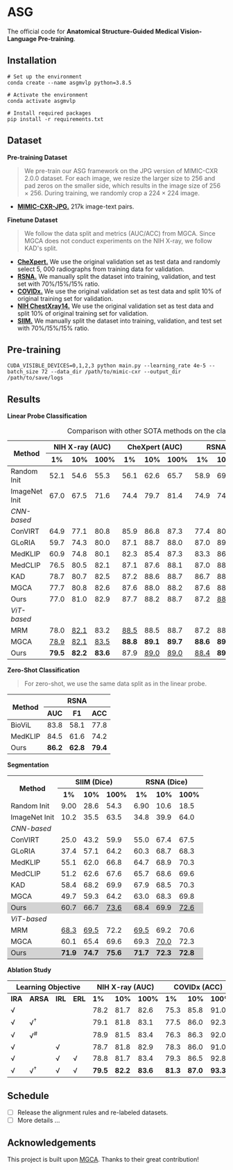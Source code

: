 # ASG
The official code for **Anatomical Structure-Guided Medical Vision-Language Pre-training**.
## Installation
```
# Set up the environment
conda create --name asgmvlp python=3.8.5

# Activate the environment
conda activate asgmvlp

# Install required packages
pip install -r requirements.txt
```
## Dataset
**Pre-training Dataset**
> We pre-train our ASG framework on the JPG version of MIMIC-CXR 2.0.0 dataset. For each image, we resize the larger size to 256 and pad zeros on the smaller side, which results in the image size of 256 × 256. During training, we randomly crop a 224 × 224 image.
- [**MIMIC-CXR-JPG.**](https://physionet.org/content/mimic-cxr-jpg/2.0.0/) 217k image-text pairs.

**Finetune Dataset**
> We follow the data split and metrics (AUC/ACC) from MGCA. Since MGCA does not conduct experiments on the NIH X-ray, we follow KAD's split.
- [**CheXpert.**]( https://stanfordmlgroup.github.io/competitions/chexpert/) We use the original validation set as test data and randomly select 5, 000 radiographs from training data for validation. 
- [**RSNA.**](https://www.kaggle.com/competitions/rsna-pneumonia-detection-challenge/data) We manually split the dataset into training, validation, and test set with 70%/15%/15% ratio.
- [**COVIDx.**](https://www.kaggle.com/datasets/andyczhao/covidx-cxr2) We use the original validation set as test data and split 10% of original training set for validation.
- [**NIH ChestXray14.**]( https://nihcc.app.box.com/v/ChestXray-NIHCC) We use the original validation set as test data and split 10% of original training set for validation.
- [**SIIM.**](https://www.kaggle.com/competitions/siim-acr-pneumothorax-segmentation/data)  We manually split the dataset into training, validation, and test set with 70%/15%/15% ratio.

## Pre-training
```
CUDA_VISIBLE_DEVICES=0,1,2,3 python main.py --learning_rate 4e-5 --batch_size 72 --data_dir /path/to/mimic-cxr --output_dir /path/to/save/logs
```
## Results
**Linear Probe Classification**
<table >
    <caption>Comparison with other SOTA methods on the classification task.</caption>
    <thead>
        <tr>
            <th rowspan="2">Method</th>
            <th colspan="3">NIH X-ray (AUC)</th>
            <th colspan="3">CheXpert (AUC)</th>
            <th colspan="3">RSNA (AUC)</th>
            <th colspan="3">COVIDx (ACC)</th>
        </tr>
        <tr>
            <th>1%</th>
            <th>10%</th>
            <th>100%</th>
            <th>1%</th>
            <th>10%</th>
            <th>100%</th>
            <th>1%</th>
            <th>10%</th>
            <th>100%</th>
            <th>1%</th>
            <th>10%</th>
            <th>100%</th>
        </tr>
    </thead>
    <tbody>
        <tr>
            <td>Random Init</td>
            <td>52.1</td>
            <td>54.6</td>
            <td>55.3</td>
            <td>56.1</td>
            <td>62.6</td>
            <td>65.7</td>
            <td>58.9</td>
            <td>69.4</td>
            <td>74.1</td>
            <td>50.5</td>
            <td>60.3</td>
            <td>70.0</td>
        </tr>
        <tr>
            <td>ImageNet Init</td>
            <td>67.0</td>
            <td>67.5</td>
            <td>71.6</td>
            <td>74.4</td>
            <td>79.7</td>
            <td>81.4</td>
            <td>74.9</td>
            <td>74.5</td>
            <td>76.3</td>
            <td>64.8</td>
            <td>78.8</td>
            <td>86.3</td>
        </tr>
        <tr>
            <td><em>CNN-based</em></td>
            <td colspan="12"></td>
        </tr>
        <tr>
            <td>ConVIRT </a ></td>
            <td>64.9</td>
            <td>77.1</td>
            <td>80.8</td>
            <td>85.9</td>
            <td>86.8</td>
            <td>87.3</td>
            <td>77.4</td>
            <td>80.1</td>
            <td>81.3</td>
            <td>72.5</td>
            <td>82.5</td>
            <td>92.0</td>
        </tr>
        <tr>
            <td>GLoRIA </td>
            <td>59.7</td>
            <td>74.3</td>
            <td>80.0</td>
            <td>87.1</td>
            <td>88.7</td>
            <td>88.0</td>
            <td>87.0</td>
            <td>89.4</td>
            <td><strong>90.2</strong></td>
            <td>66.5</td>
            <td>80.5</td>
            <td>88.0</td>
        </tr>
        <tr>
            <td>MedKLIP </td>
            <td>60.9</td>
            <td>74.8</td>
            <td>80.1</td>
            <td>82.3</td>
            <td>85.4</td>
            <td>87.3</td>
            <td>83.3</td>
            <td>86.6</td>
            <td>88.1</td>
            <td>74.5</td>
            <td>83.5</td>
            <td>91.3</td>
        </tr>
        <tr>
            <td>MedCLIP</td>
            <td>76.5</td>
            <td>80.5</td>
            <td>82.1</td>
            <td>87.1</td>
            <td>87.6</td>
            <td>88.1</td>
            <td>87.0</td>
            <td>88.6</td>
            <td>89.2</td>
            <td>73.5</td>
            <td>82.3</td>
            <td>91.3</td>
        </tr>
        <tr>
            <td>KAD </td>
            <td>78.7</td>
            <td>80.7</td>
            <td>82.5</td>
            <td>87.2</td>
            <td>88.6</td>
            <td>88.7</td>
            <td>86.7</td>
            <td>88.7</td>
            <td>89.9</td>
            <td>73.5</td>
            <td>83.0</td>
            <td>90.5</td>
        </tr>
        <tr>
            <td>MGCA </td>
            <td>77.7</td>
            <td>80.8</td>
            <td>82.6</td>
            <td>87.6</td>
            <td>88.0</td>
            <td>88.2</td>
            <td>87.6</td>
            <td>88.6</td>
            <td>89.8</td>
            <td>72.0</td>
            <td>83.5</td>
            <td>90.5</td>
        </tr>
        <tr>
            <td>Ours</td>
            <td>77.0</td>
            <td>81.0</td>
            <td>82.9</td>
            <td>87.7</td>
            <td>88.2</td>
            <td>88.7</td>
            <td>87.2</td>
            <td><u>88.8</u></td>
            <td>89.7</td>
            <td>77.3</td>
            <td>84.8</td>
            <td><strong>93.3</strong></td>
        </tr>
        <tr>
            <td><em>ViT-based</em></td>
            <td colspan="12"></td>
        </tr>
        <tr>
            <td>MRM</td>
            <td>78.0</td>
            <td><u>82.1</u></td>
            <td>83.2</td>
            <td><u>88.5</u></td>
            <td>88.5</td>
            <td>88.7</td>
            <td>87.2</td>
            <td>88.7</td>
            <td>89.7</td>
            <td><u>79.0</u></td>
            <td><u>85.5</u></td>
            <td><u>92.5</u></td>
        </tr>
        <tr>
            <td>MGCA </td>
            <td><u>78.9</u></td>
            <td><u>82.1</u></td>
            <td><u>83.5</u></td>
            <td><strong>88.8</strong></td>
            <td><strong>89.1</strong></td>
            <td><strong>89.7</strong></td>
            <td><strong>88.6</strong></td>
            <td><strong>89.5</strong></td>
            <td><u>90.0</u></td>
            <td>74.8</td>
            <td>84.8</td>
            <td>92.3</td>
        </tr>
        <tr>
            <td>Ours</td>
            <td><strong>79.5</strong></td>
            <td><strong>82.2</strong></td>
            <td><strong>83.6</strong></td>
            <td>87.9</td>
            <td><u>89.0</u></td>
            <td><u>89.0</u></td>
            <td><u>88.4</u></td>
            <td><strong>89.5</strong></td>
            <td><strong>90.2</strong></td>
            <td><strong>81.3</strong></td>
            <td><strong>87.0</strong></td>
            <td><strong>93.3</strong></td>
        </tr>
    </tbody>
</table>

**Zero-Shot Classification**
> For zero-shot, we use the same data split as in the linear probe.
<table>
<thead>
  <tr>
    <th rowspan="2">Method</th>
    <th colspan="3">RSNA</th>
  </tr>
  <tr>
    <th>AUC</th>
    <th>F1</th>
    <th>ACC</th>
  </tr>
</thead>
<tbody>
  <tr>
    <td>BioViL</td>
    <td>83.8</td>
    <td>58.1</td>
    <td>77.8</td>
  </tr>
  <tr>
    <td>MedKLIP</td>
    <td>84.5</td>
    <td>61.6</td>
    <td>74.2</td>
  </tr>
  <tr>
    <td>Ours</td>
    <td><b>86.2</b></td>
    <td><b>62.8</b></td>
    <td><b>79.4</b></td>
  </tr>
</tbody>
</table>

**Segmentation**
<table>
    <tr>
        <th rowspan="2">Method</th>
        <th colspan="3">SIIM (Dice)</th>
        <th colspan="3">RSNA (Dice)</th>
    </tr>
    <tr>
        <th>1%</th>
        <th>10%</th>
        <th>100%</th>
        <th>1%</th>
        <th>10%</th>
        <th>100%</th>
    </tr>
    <tr>
        <td>Random Init</td>
        <td>9.00</td>
        <td>28.6</td>
        <td>54.3</td>
        <td>6.90</td>
        <td>10.6</td>
        <td>18.5</td>
    </tr>
    <tr>
        <td>ImageNet Init</td>
        <td>10.2</td>
        <td>35.5</td>
        <td>63.5</td>
        <td>34.8</td>
        <td>39.9</td>
        <td>64.0</td>
    </tr>
    <tr>
        <td colspan="7"><i>CNN-based</i></td>
    </tr>
    <tr>
        <td>ConVIRT</td>
        <td>25.0</td>
        <td>43.2</td>
        <td>59.9</td>
        <td>55.0</td>
        <td>67.4</td>
        <td>67.5</td>
    </tr>
    <tr>
        <td>GLoRIA</td>
        <td>37.4</td>
        <td>57.1</td>
        <td>64.2</td>
        <td>60.3</td>
        <td>68.7</td>
        <td>68.3</td>
    </tr>
    <tr>
        <td>MedKLIP</td>
        <td>55.1</td>
        <td>62.0</td>
        <td>66.8</td>
        <td>64.7</td>
        <td>68.9</td>
        <td>70.3</td>
    </tr>
    <tr>
        <td>MedCLIP</td>
        <td>51.2</td>
        <td>62.6</td>
        <td>67.6</td>
        <td>65.7</td>
        <td>68.6</td>
        <td>69.6</td>
    </tr>
    <tr>
        <td>KAD</td>
        <td>58.4</td>
        <td>68.2</td>
        <td>69.9</td>
        <td>67.9</td>
        <td>68.5</td>
        <td>70.3</td>
    </tr>
    <tr>
        <td>MGCA</td>
        <td>49.7</td>
        <td>59.3</td>
        <td>64.2</td>
        <td>63.0</td>
        <td>68.3</td>
        <td>69.8</td>
    </tr>
    <tr style="background-color: #D3D3D3;">
        <td>Ours</td>
        <td>60.7</td>
        <td>66.7</td>
        <td><u>73.6</u></td>
        <td>68.4</td>
        <td>69.9</td>
        <td><u>72.6</u></td>
    </tr>
    <tr>
        <td colspan="7"><i>ViT-based</i></td>
    </tr>
    <tr>
        <td>MRM</td>
        <td><u>68.3</u></td>
        <td><u>69.5</u></td>
        <td>72.2</td>
        <td><u>69.5</u></td>
        <td>69.2</td>
        <td>70.6</td>
    </tr>
    <tr>
        <td>MGCA</td>
        <td>60.1</td>
        <td>65.4</td>
        <td>69.6</td>
        <td>69.3</td>
        <td><u>70.0</u></td>
        <td>72.3</td>
    </tr>
    <tr style="background-color: #D3D3D3;">
        <td>Ours</td>
        <td><b>71.9</b></td>
        <td><b>74.7</b></td>
        <td><b>75.6</b></td>
        <td><b>71.7</b></td>
        <td><b>72.3</b></td>
        <td><b>72.8</b></td>
    </tr>
</table>

**Ablation Study**
<table>
<thead>
  <tr>
    <th colspan="4">Learning Objective</th>
    <th colspan="3">NIH X-ray (AUC)</th>
    <th colspan="3">COVIDx (ACC)</th>
    <th colspan="3">RSNA (Dice)</th>
  </tr>
</thead>
<tbody>
  <tr>
    <td><b>IRA</b></td>
    <td><b>ARSA</b></td>
    <td><b>IRL</b></td>
    <td><b>ERL</b></td>
    <td><b>1%</b></td>
    <td><b>10%</b></td>
    <td><b>100%</b></td>
    <td><b>1%</b></td>
    <td><b>10%</b></td>
    <td><b>100%</b></td>
    <td><b>1%</b></td>
    <td><b>10%</b></td>
    <td><b>100%</b></td>
  </tr>
  <tr>
    <td>√</td>
    <td></td>
    <td></td>
    <td></td>
    <td>78.2</td>
    <td>81.7</td>
    <td>82.6</td>
    <td>75.3</td>
    <td>85.8</td>
    <td>91.0</td>
    <td>65.1</td>
    <td>67.7</td>
    <td>68.3</td>
  </tr>
  <tr>
    <td>√</td>
    <td>√<sup>&dagger;</sup></td>
    <td></td>
    <td></td>
    <td>79.1</td>
    <td>81.8</td>
    <td>83.1</td>
    <td>77.5</td>
    <td>86.0</td>
    <td>92.3</td>
    <td>70.6</td>
    <td>71.2</td>
    <td>71.9</td>
  </tr>
  <tr>
    <td>√</td>
    <td>√<sup>#</sup></td>
    <td></td>
    <td></td>
    <td>78.9</td>
    <td>81.5</td>
    <td>83.4</td>
    <td>76.3</td>
    <td>86.3</td>
    <td>92.0</td>
    <td>69.0</td>
    <td>69.4</td>
    <td>69.7</td>
  </tr>
  <tr>
    <td>√</td>
    <td></td>
    <td>√</td>
    <td></td>
    <td>78.7</td>
    <td>81.8</td>
    <td>82.9</td>
    <td>78.3</td>
    <td>86.0</td>
    <td>91.0</td>
    <td>66.2</td>
    <td>68.6</td>
    <td>68.8</td>
  </tr>
  <tr>
    <td>√</td>
    <td></td>
    <td>√</td>
    <td>√</td>
    <td>78.8</td>
    <td>81.7</td>
    <td>83.4</td>
    <td>79.3</td>
    <td>86.5</td>
    <td>92.8</td>
    <td>67.4</td>
    <td>68.6</td>
    <td>69.7</td>
  </tr>
  <tr>
    <td>√</td>
    <td>√<sup>&dagger;</sup></td>
    <td>√</td>
    <td>√</td>
    <td><b>79.5</b></td>
    <td><b>82.2</b></td>
    <td><b>83.6</b></td>
    <td><b>81.3</b></td>
    <td><b>87.0</b></td>
    <td><b>93.3</b></td>
    <td><b>71.7</b></td>
    <td><b>72.3</b></td>
    <td><b>72.8</b></td>
  </tr>
</tbody>
</table>

## Schedule
- [ ] Release the alignment rules and re-labeled datasets. 
- [ ] More details …
## Acknowledgements
This project is built upon [MGCA](https://github.com/HKU-MedAI/MGCA). Thanks to their great contribution!



